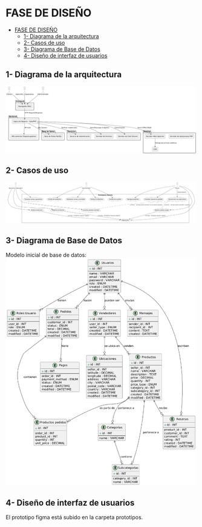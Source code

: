 # FASE DE DISEÑO

- [FASE DE DISEÑO](#fase-de-diseño)
  - [1- Diagrama de la arquitectura](#1--diagrama-de-la-arquitectura)
  - [2- Casos de uso](#2--casos-de-uso)
  - [3- Diagrama de Base de Datos](#3--diagrama-de-base-de-datos)
  - [4- Diseño de interfaz de usuarios](#4--diseño-de-interfaz-de-usuarios)


## 1- Diagrama de la arquitectura

![Diagrama de la Arquitectura](../img/Diagrama-arquitectura.png)

## 2- Casos de uso

![Diagrama de Casos de Uso](../img/DiagramaUso.png)

## 3- Diagrama de Base de Datos

Modelo inicial de base de datos:
![Modelo Entidad/relación](../img/DiagramaER.png)

## 4- Diseño de interfaz de usuarios

El prototipo figma está subido en la carpeta prototipos.